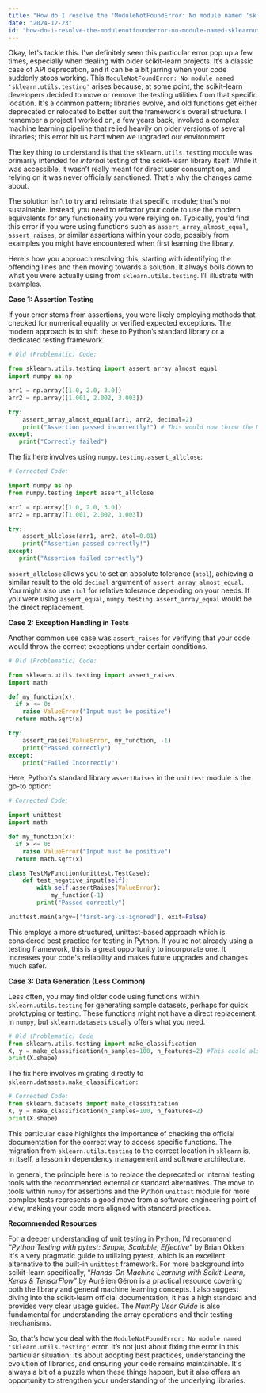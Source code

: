 ```yaml
---
title: "How do I resolve the 'ModuleNotFoundError: No module named 'sklearn.utils.testing'' error?"
date: "2024-12-23"
id: "how-do-i-resolve-the-modulenotfounderror-no-module-named-sklearnutilstesting-error"
---
```


Okay, let's tackle this. I've definitely seen this particular error pop up a few times, especially when dealing with older scikit-learn projects. It’s a classic case of API deprecation, and it can be a bit jarring when your code suddenly stops working. This `ModuleNotFoundError: No module named 'sklearn.utils.testing'` arises because, at some point, the scikit-learn developers decided to move or remove the testing utilities from that specific location. It's a common pattern; libraries evolve, and old functions get either deprecated or relocated to better suit the framework's overall structure. I remember a project I worked on, a few years back, involved a complex machine learning pipeline that relied heavily on older versions of several libraries; this error hit us hard when we upgraded our environment.

The key thing to understand is that the `sklearn.utils.testing` module was primarily intended for *internal* testing of the scikit-learn library itself. While it was accessible, it wasn’t really meant for direct user consumption, and relying on it was never officially sanctioned. That's why the changes came about.

The solution isn’t to try and reinstate that specific module; that's not sustainable. Instead, you need to refactor your code to use the modern equivalents for any functionality you were relying on. Typically, you'd find this error if you were using functions such as `assert_array_almost_equal`, `assert_raises`, or similar assertions within your code, possibly from examples you might have encountered when first learning the library.

Here's how you approach resolving this, starting with identifying the offending lines and then moving towards a solution. It always boils down to what you were actually using from `sklearn.utils.testing`. I’ll illustrate with examples.

**Case 1: Assertion Testing**

If your error stems from assertions, you were likely employing methods that checked for numerical equality or verified expected exceptions. The modern approach is to shift these to Python’s standard library or a dedicated testing framework.

```python
# Old (Problematic) Code:

from sklearn.utils.testing import assert_array_almost_equal
import numpy as np

arr1 = np.array([1.0, 2.0, 3.0])
arr2 = np.array([1.001, 2.002, 3.003])

try:
    assert_array_almost_equal(arr1, arr2, decimal=2)
    print("Assertion passed incorrectly!") # This would now throw the ModuleNotFoundError
except:
   print("Correctly failed")
```

The fix here involves using `numpy.testing.assert_allclose`:

```python
# Corrected Code:

import numpy as np
from numpy.testing import assert_allclose

arr1 = np.array([1.0, 2.0, 3.0])
arr2 = np.array([1.001, 2.002, 3.003])

try:
    assert_allclose(arr1, arr2, atol=0.01)
    print("Assertion passed correctly!")
except:
   print("Assertion failed correctly")
```

`assert_allclose` allows you to set an absolute tolerance (`atol`), achieving a similar result to the old `decimal` argument of `assert_array_almost_equal`. You might also use `rtol` for relative tolerance depending on your needs. If you were using `assert_equal`, `numpy.testing.assert_array_equal` would be the direct replacement.

**Case 2: Exception Handling in Tests**

Another common use case was `assert_raises` for verifying that your code would throw the correct exceptions under certain conditions.

```python
# Old (Problematic) Code:

from sklearn.utils.testing import assert_raises
import math

def my_function(x):
  if x <= 0:
    raise ValueError("Input must be positive")
  return math.sqrt(x)

try:
    assert_raises(ValueError, my_function, -1)
    print("Passed correctly")
except:
    print("Failed Incorrectly")
```

Here, Python's standard library `assertRaises` in the `unittest` module is the go-to option:

```python
# Corrected Code:

import unittest
import math

def my_function(x):
  if x <= 0:
    raise ValueError("Input must be positive")
  return math.sqrt(x)

class TestMyFunction(unittest.TestCase):
    def test_negative_input(self):
        with self.assertRaises(ValueError):
            my_function(-1)
        print("Passed correctly")

unittest.main(argv=['first-arg-is-ignored'], exit=False)
```

This employs a more structured, unittest-based approach which is considered best practice for testing in Python. If you're not already using a testing framework, this is a great opportunity to incorporate one. It increases your code's reliability and makes future upgrades and changes much safer.

**Case 3: Data Generation (Less Common)**

Less often, you may find older code using functions within `sklearn.utils.testing` for generating sample datasets, perhaps for quick prototyping or testing. These functions might not have a direct replacement in `numpy`, but `sklearn.datasets` usually offers what you need.

```python
# Old (Problematic) Code
from sklearn.utils.testing import make_classification
X, y = make_classification(n_samples=100, n_features=2) #This could also raise ModuleNotFoundError
print(X.shape)

```

The fix here involves migrating directly to `sklearn.datasets.make_classification`:

```python
# Corrected Code:
from sklearn.datasets import make_classification
X, y = make_classification(n_samples=100, n_features=2)
print(X.shape)
```

This particular case highlights the importance of checking the official documentation for the correct way to access specific functions. The migration from `sklearn.utils.testing` to the correct location in `sklearn` is, in itself, a lesson in dependency management and software architecture.

In general, the principle here is to replace the deprecated or internal testing tools with the recommended external or standard alternatives. The move to tools within `numpy` for assertions and the Python `unittest` module for more complex tests represents a good move from a software engineering point of view, making your code more aligned with standard practices.

**Recommended Resources**

For a deeper understanding of unit testing in Python, I’d recommend *“Python Testing with pytest: Simple, Scalable, Effective”* by Brian Okken. It's a very pragmatic guide to utilizing pytest, which is an excellent alternative to the built-in `unittest` framework. For more background into scikit-learn specifically, “*Hands-On Machine Learning with Scikit-Learn, Keras & TensorFlow*” by Aurélien Géron is a practical resource covering both the library and general machine learning concepts. I also suggest diving into the scikit-learn official documentation, it has a high standard and provides very clear usage guides. The *NumPy User Guide* is also fundamental for understanding the array operations and their testing mechanisms.

So, that’s how you deal with the `ModuleNotFoundError: No module named 'sklearn.utils.testing'` error. It’s not just about fixing the error in this particular situation; it’s about adopting best practices, understanding the evolution of libraries, and ensuring your code remains maintainable. It's always a bit of a puzzle when these things happen, but it also offers an opportunity to strengthen your understanding of the underlying libraries.
